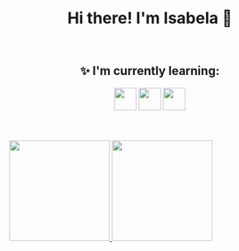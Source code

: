 <div>
  <h1 align="center"> Hi there! I'm Isabela 👋 </h1>
 </div>
<br>
<div align="center">
  <h2> ✨ I'm currently learning:</h2>
  <img src="https://cdn.jsdelivr.net/gh/devicons/devicon/icons/javascript/javascript-original.svg" width="40" height="40"/>
  <img src="https://cdn.jsdelivr.net/gh/devicons/devicon/icons/typescript/typescript-original.svg" width="40" height="40"/>
  <img src="https://cdn.jsdelivr.net/gh/devicons/devicon/icons/react/react-original.svg" width="40" height="40"/>
</div>
<br>
<br>
<br>
<div>
  <a href="https://github.com/isadelmatos">
  <img height="180em" src="https://github-readme-stats.vercel.app/api/top-langs/?username=isadelmatos&layout=compact&langs_count=7&theme=dracula"/>
  <img height="180em" src="https://github-readme-stats.vercel.app/api?username=isadelmatos&show_icons=true&theme=dracula&include_all_commits=true&count_private=true"/>
</div>
